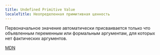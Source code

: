 ```yaml
---
title: Undefined Primitive Value
localeTitle: Неопределенная примитивная ценность
---
```

Первоначальное значение автоматически присваивается только что объявленным переменным или формальным аргументам, для которых нет фактических аргументов.

[MDN](https://developer.mozilla.org/en-US/docs/Web/JavaScript/Reference/Global_Objects/undefined)